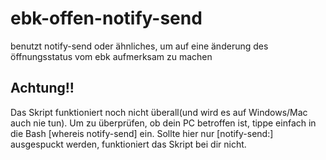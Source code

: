 # ebk-offen-notify-send
benutzt notify-send oder ähnliches, um auf eine änderung des öffnungsstatus vom ebk aufmerksam zu machen

## Achtung!!
Das Skript funktioniert noch nicht überall(und wird es auf Windows/Mac auch nie tun). Um zu überprüfen, ob dein PC betroffen ist,
tippe einfach in die Bash
    [whereis notify-send]
ein. Sollte hier nur
    [notify-send:]
ausgespuckt werden, funktioniert das Skript bei dir nicht.
